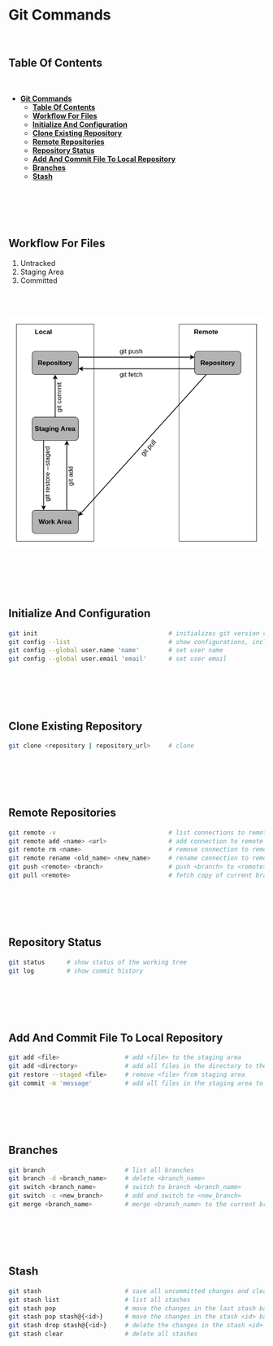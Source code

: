 # **Git Commands**
<br>

## **Table Of Contents**
<br>

- [**Git Commands**](#git-commands)
  - [**Table Of Contents**](#table-of-contents)
  - [**Workflow For Files**](#workflow-for-files)
  - [**Initialize And Configuration**](#initialize-and-configuration)
  - [**Clone Existing Repository**](#clone-existing-repository)
  - [**Remote Repositories**](#remote-repositories)
  - [**Repository Status**](#repository-status)
  - [**Add And Commit File To Local Repository**](#add-and-commit-file-to-local-repository)
  - [**Branches**](#branches)
  - [**Stash**](#stash)

<br>
<br>
<br>
<br>

## **Workflow For Files**
1. Untracked
2. Staging Area
3. Committed

<br>
<br>

![Areas Of Git](pictures/git_areas.png)

<br>
<br>
<br>
<br>

## **Initialize And Configuration**

```bash
git init                                    # initializes git version control for current working directory
git config --list                           # show configurations, including user and email
git config --global user.name 'name'        # set user name
git config --global user.email 'email'      # set user email	
```

<br>
<br>
<br>
<br>

## **Clone Existing Repository**

```bash
git clone <repository | repository_url>     # clone
```

<br>
<br>
<br>
<br>

## **Remote Repositories**

```bash
git remote -v                               # list connections to remote repositories with url
git remote add <name> <url>                 # add connection to remote repository
git remote rm <name>                        # remove connection to remote repository 
git remote rename <old_name> <new_name>     # rename connection to remote repository
git push <remote> <branch>                  # push <branch> to <remote>
git pull <remote>                           # fetch copy of current branch from <remote> to the local repository
```

<br>
<br>
<br>
<br>

## **Repository Status**

```bash
git status      # show status of the working tree
git log         # show commit history
```

<br>
<br>
<br>
<br>

## **Add And Commit File To Local Repository**

```bash
git add <file>                  # add <file> to the staging area
git add <directory>             # add all files in the directory to the staging area
git restore --staged <file>     # remove <file> from staging area
git commit -m 'message'         # add all files in the staging area to the project
```

<br>
<br>
<br>
<br>

## **Branches**

```bash
git branch                      # list all branches
git branch -d <branch_name>     # delete <branch_name>
git switch <branch_name>        # switch to branch <branch_name>
git switch -c <new_branch>      # add and switch to <new_branch>
git merge <branch_name>         # merge <branch_name> to the current branch
```

<br>
<br>
<br>
<br>

## **Stash**

```bash
git stash                       # save all uncommitted changes and clear the staging area
git stash list                  # list all stashes
git stash pop                   # move the changes in the last stash back into the staging area
git stash pop stash@{<id>}      # move the changes in the stash <id> back into the staging area
git stash drop stash@{<id>}     # delete the changes in the stash <id>
git stash clear                 # delete all stashes
```